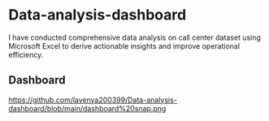 # Data-analysis-dashboard
I have conducted comprehensive data analysis on call center dataset using Microsoft Excel to derive actionable insights and improve operational efficiency.

## Dashboard
https://github.com/lavenya200399/Data-analysis-dashboard/blob/main/dashboard%20snap.png

